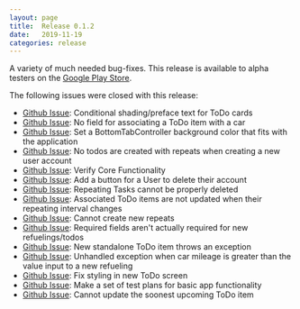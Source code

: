 ```yaml
---
layout: page
title:  Release 0.1.2
date:   2019-11-19
categories: release
---
```


A variety of much needed bug-fixes. This release is available to alpha testers on the [Google Play Store](https://play.google.com/store/apps/details?id=com.jonathanbayless.autodo).

The following issues were closed with this release:

- [Github Issue](https://github.com/autodo-app/autodo/issues/81): Conditional shading/preface text for ToDo cards
- [Github Issue](https://github.com/autodo-app/autodo/issues/96): No field for associating a ToDo item with a car
- [Github Issue](https://github.com/autodo-app/autodo/issues/80): Set a BottomTabController background color that fits with the application
- [Github Issue](https://github.com/autodo-app/autodo/issues/106): No todos are created with repeats when creating a new user account
- [Github Issue](https://github.com/autodo-app/autodo/issues/83): Verify Core Functionality
- [Github Issue](https://github.com/autodo-app/autodo/issues/84): Add a button for a User to delete their account
- [Github Issue](https://github.com/autodo-app/autodo/issues/90): Repeating Tasks cannot be properly deleted
- [Github Issue](https://github.com/autodo-app/autodo/issues/89): Associated ToDo items are not updated when their repeating interval changes
- [Github Issue](https://github.com/autodo-app/autodo/issues/87): Cannot create new repeats
- [Github Issue](https://github.com/autodo-app/autodo/issues/95): Required fields aren't actually required for new refuelings/todos
- [Github Issue](https://github.com/autodo-app/autodo/issues/85): New standalone ToDo item throws an exception 
- [Github Issue](https://github.com/autodo-app/autodo/issues/91): Unhandled exception when car mileage is greater than the value input to a new refueling
- [Github Issue](https://github.com/autodo-app/autodo/issues/88): Fix styling in new ToDo screen
- [Github Issue](https://github.com/autodo-app/autodo/issues/82): Make a set of test plans for basic app functionality
- [Github Issue](https://github.com/autodo-app/autodo/issues/86): Cannot update the soonest upcoming ToDo item 